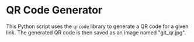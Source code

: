 # QR Code Generator

This Python script uses the `qrcode` library to generate a QR code for a given link. The generated QR code is then saved as an image named "git_qr.jpg".
